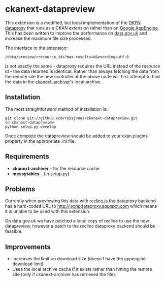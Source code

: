 # ckanext-datapreview

This extension is a modified, but local implementation of the [OKFN dataproxy](https://github.com/okfn/dataproxy) that runs as a CKAN extension rather than on [Google AppEngine](http://jsonpdataproxy.appspot.com). This has been written to improve the performance on [data.gov.uk](data.gov.uk) and increase the maximum file size processed.

The interface to the extension::

    /data/preview/<resource_id>?max-results=N&encoding=utf-8

is not exactly the same - dataproxy requires the URL instead of the resource id - the data returned is identical. Rather than always fetching the data from the remote site the new controller at the above route will first attempt to find the data in the [ckanext-archiver](https://github.com/okfn/ckanext-archiver)'s local archive.

## Installation

The most straightforward method of installation is::

    git clone git://github.com/rossjones/ckanext-datapreview.git
    cd ckanext-datapreview
    python setup.py develop

Once complete the datapreview should be added to your ckan.plugins property in the appropriate .ini file.


## Requirements

* __ckanext-archiver__ - for the resource cache
* __messytables__ - (in setup.py)


## Problems

Currently when previewing this data with [recline.js](reclinejs.com) the dataproxy backend has a hard-coded URL to http://jsonpdataproxy.appspot.com which means it is unable to be used with this extension.

On data.gov.uk we have patched a local copy of recline to use the new datapreview, however a patch to the recline dataproxy backend should be feasible.

## Improvements

* Increases the limit on download size (doesn't have the appengine download limit)
* Uses the local archive cache if it exists rather than hitting the remote site (only if ckanext-archiver has retrieved the file).

